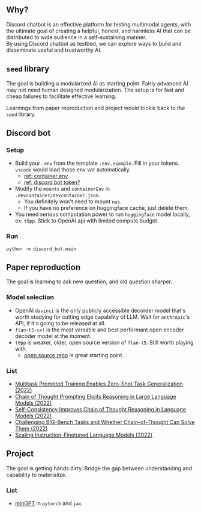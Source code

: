 ## Why?
Discord chatbot is an effective platform for testing multimodal agents, with the ultimate goal of creating a helpful, honest, and harmless AI that can be distributed to wide audience in a self-sustaining manner.  
By using Discord chatbot as testbed, we can explore ways to build and disseminate useful and trustworthy AI.

## `seed` library
The goal is building a modularized AI as starting point. Fairly advanced AI may not need human designed modularization. The setup is for fast and cheap failures to facilitate effective learning. 

Learnings from paper reproduction and project would trickle back to the `seed` library.

## Discord bot
### Setup
- Build your `.env` from the template `.env.example`. Fill in your tokens. `vscode` would load those env var automatically.
  - [ref: container env](https://code.visualstudio.com/remote/advancedcontainers/environment-variables#_option-2-use-an-env-file)
  - [ref: discord bot token?](https://github.com/openai/gpt-discord-bot#setup)
- Modify the `mounts` and `containerEnv` in `.devcontainer/devcontainer.json`. 
  - You definitely won't need to mount `nas`. 
  - If you have no preference on huggingface cache, just delete them. 
- You need serious computation power to run `huggingface` model locally, ex: `t0pp`. Stick to OpenAI api with limited compute budget. 

### Run
```shell
python -m discord_bot.main
```

## Paper reproduction
The goal is learning to ask new question, and old question sharper. 

### Model selection
- OpenAI `davinci` is the only publicly accessible decorder model that's worth studying for cutting edge capability of LLM. Wait for `anthropic`'s API, if it's going to be released at all. 
- `flan-t5-xxl` is the most versatile and best performant open encoder decoder model at the moment. 
- `t0pp` is weaker, older, open source version of `flan-t5`. Still worth playing with. 
  - [open source repo](https://github.com/bigscience-workshop/t-zero) is great starting point. 


### List
- [Multitask Prompted Training Enables Zero-Shot Task Generalization (2022)](paper/sanhMultitaskPromptedTraining2022a/)
- [Chain of Thought Prompting Elicits Reasoning in Large Language Models (2022)](paper/weiChainThoughtPrompting2022/)
- [Self-Consistency Improves Chain of Thought Reasoning in Language Models (2022)](paper/wangSelfConsistencyImprovesChain2022a)
- [Challenging BIG-Bench Tasks and Whether Chain-of-Thought Can Solve Them (2022)](paper/suzgunChallengingBIGBenchTasks2022)
- [Scaling Instruction-Finetuned Language Models (2022)](paper/chungScalingInstructionFinetunedLanguage2022)

## Project
The goal is getting hands dirty. Bridge the gap between understanding and capability to materialize. 

### List
- [minGPT](project/minGPT) in `pytorch` and `jax`. 